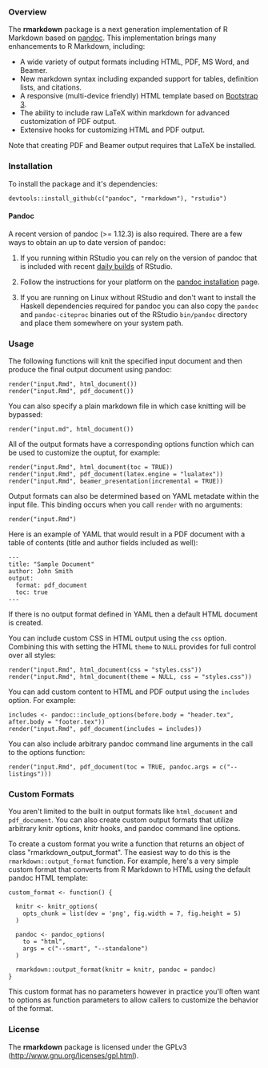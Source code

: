 
### Overview

The **rmarkdown** package is a next generation implementation of R Markdown based on [pandoc](http://johnmacfarlane.net/pandoc/). This implementation brings many enhancements to R Markdown, including:

* A wide variety of output formats including HTML, PDF, MS Word, and Beamer.
* New markdown syntax including expanded support for tables, definition lists, and citations.
* A responsive (multi-device friendly) HTML template based on [Bootstrap 3](http://getbootstrap.com).
* The ability to include raw LaTeX within markdown for advanced customization of PDF output.
* Extensive hooks for customizing HTML and PDF output.

Note that creating PDF and Beamer output requires that LaTeX be installed.

### Installation

To install the package and it's dependencies:

```
devtools::install_github(c("pandoc", "rmarkdown"), "rstudio")
```

#### Pandoc

A recent version of pandoc (>= 1.12.3) is also required. There are a few ways to obtain an up to date version of pandoc:

1. If you running within RStudio you can rely on the version of pandoc that is included with recent [daily builds](http://www.rstudio.org/download/daily) of RStudio.

2. Follow the instructions for your platform on the [pandoc installation](http://johnmacfarlane.net/pandoc/installing.html) page.

3. If you are running on Linux without RStudio and don't want to install the Haskell dependencies required for pandoc you can also copy the `pandoc` and `pandoc-citeproc` binaries out of the RStudio `bin/pandoc` directory and place them somewhere on your system path.


### Usage

The following functions will knit the specified input document and then produce the final output document using pandoc:

```
render("input.Rmd", html_document())
render("input.Rmd", pdf_document())
```

You can also specify a plain markdown file in which case knitting will be bypassed:

```
render("input.md", html_document())
```

All of the output formats have a corresponding options function which can be used to customize the ouptut, for example:

```
render("input.Rmd", html_document(toc = TRUE))
render("input.Rmd", pdf_document(latex.engine = "lualatex"))
render("input.Rmd", beamer_presentation(incremental = TRUE))
```

Output formats can also be determined based on YAML metadate within the input file. This binding occurs when you call `render` with no arguments:

```
render("input.Rmd")
```

Here is an example of YAML that would result in a PDF document with a table of contents (title and author fields included as well):

```
---
title: "Sample Document"
author: John Smith
output:
  format: pdf_document
  toc: true
---
```

If there is no output format defined in YAML then a default HTML document is created.

You can include custom CSS in HTML output using the `css` option. Combining this with setting the HTML `theme` to `NULL` provides for full control over all styles:

```
render("input.Rmd", html_document(css = "styles.css"))
render("input.Rmd", html_document(theme = NULL, css = "styles.css"))
```

You can add custom content to HTML and PDF output using the `includes` option. For example:

```
includes <- pandoc::include_options(before.body = "header.tex", after.body = "footer.tex"))
render("input.Rmd", pdf_document(includes = includes))
```

You can also include arbitrary pandoc command line arguments in the call to the options function:

```
render("input.Rmd", pdf_document(toc = TRUE, pandoc.args = c("--listings")))
```

### Custom Formats

You aren't limited to the built in output formats like `html_document` and `pdf_document`. You can also create custom output formats that utilize arbitrary knitr options, knitr hooks, and pandoc command line options.

To create a custom format you write a function that returns an object of class "rmarkdown_output_format". The easiest way to do this is the `rmarkdown::output_format` function. For example, here's a very simple custom format that converts from R Markdown to HTML using the default pandoc HTML template:

```
custom_format <- function() {

  knitr <- knitr_options(
    opts_chunk = list(dev = 'png', fig.width = 7, fig.height = 5)
  )

  pandoc <- pandoc_options(
    to = "html",
    args = c("--smart", "--standalone")
  )

  rmarkdown::output_format(knitr = knitr, pandoc = pandoc)
}
```

This custom format has no parameters however in practice you'll often want to options as function parameters to allow callers to customize the behavior of the format.

### License

The **rmarkdown** package is licensed under the GPLv3 (http://www.gnu.org/licenses/gpl.html).






